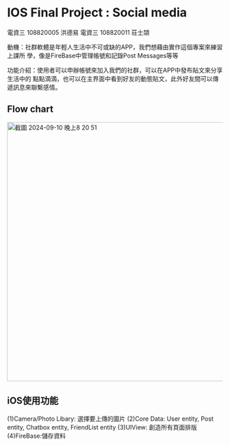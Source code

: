# IOS Final Project : Social media

電資三 108820005 洪德易
電資三 108820011 荘⼠頡

動機：社群軟體是年輕⼈⽣活中不可或缺的APP，我們想藉由實作這個專案來練習上課所
學，像是FireBase中管理帳號和記錄Post Messages等等

功能介紹：使⽤者可以申辦帳號來加入我們的社群，可以在APP中發布貼⽂來分享⽣活中的
點點滴滴，也可以在主界⾯中看到好友的動態貼⽂，此外好友間可以傳遞訊息來聯繫感情。

## Flow chart

<img width="605" alt="截圖 2024-09-10 晚上8 20 51" src="https://github.com/user-attachments/assets/deddbe49-0a56-4fd1-b4aa-e71c766e7e70">

## iOS使⽤功能

(1)Camera/Photo Libary: 選擇要上傳的圖片
(2)Core Data: User entity, Post entity, Chatbox entity, FriendList entity
(3)UIView: 創造所有⾴⾯排版
(4)FireBase:儲存資料
